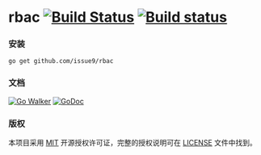 rbac
[![Build Status](https://travis-ci.org/issue9/rbac.svg?branch=master)](https://travis-ci.org/issue9/rbac)
[![Build status](https://ci.appveyor.com/api/projects/status/t4gu98qaoiu0v5sk?svg=true)](https://ci.appveyor.com/project/caixw/rbac)
======




### 安装

```shell
go get github.com/issue9/rbac
```


### 文档

[![Go Walker](https://gowalker.org/api/v1/badge)](http://gowalker.org/github.com/issue9/rbac)
[![GoDoc](https://godoc.org/github.com/issue9/rbac?status.svg)](https://godoc.org/github.com/issue9/rbac)


### 版权

本项目采用 [MIT](https://opensource.org/licenses/MIT) 开源授权许可证，完整的授权说明可在 [LICENSE](LICENSE) 文件中找到。
